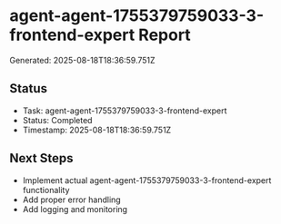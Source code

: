 # agent-agent-1755379759033-3-frontend-expert Report

Generated: 2025-08-18T18:36:59.751Z

## Status
- Task: agent-agent-1755379759033-3-frontend-expert
- Status: Completed
- Timestamp: 2025-08-18T18:36:59.751Z

## Next Steps
- Implement actual agent-agent-1755379759033-3-frontend-expert functionality
- Add proper error handling
- Add logging and monitoring
